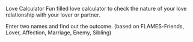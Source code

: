 
Love Calculator 
Fun filled love calculator to check the nature of your love relationship with your lover or partner.

Enter two names and find out the outcome.
(based on FLAMES-Friends, Lover, Affection, Marriage, Enemy, Sibling)



